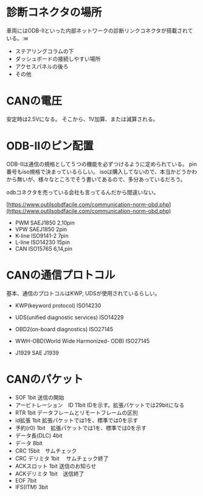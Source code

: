 # 診断コネクタの場所
車両にはODB-Ⅱといった内部ネットワークの診断リンクコネクタが搭載されている。:w
* ステアリングコラムの下
* ダッシュボードの接続しやすい場所
* アクセスパネルの後ろ
* その他

# CANの電圧
安定時は2.5Vになる。
そこから、1V加算、または減算される。




# ODB-Ⅱのピン配置
ODB-Ⅱは通信の規格として５つの機能を必ずつけるように定められている。
pin番号もiso規格で決まっているらしい。
isoは購入してないので、本当かどうかわから無いが、様々なところでそう書いてあるので、多分あっているだろう。

odbコネクタを売っている会社も言ってるんだから間違いない。

[https://www.outilsobdfacile.com/communication-norm-obd.php](https://www.outilsobdfacile.com/communication-norm-obd.php)

* PWM SAEJ1850 2,10pin
* VPW SAEJ1850 2pin
* K-line ISO9141-2 7pin
* L-line ISO14230 15pin
* CAN  ISO15765 6,14,pin


# CANの通信プロトコル
基本、通信のプロトコルはKWP, UDSが使用されているらしい。  

* KWP(keyword protocol) ISO14230

* UDS(unified diagnostic services) ISO14229

* OBD2(on-board diagnostics) ISO27145

* WWH-OBD(World Wide Harmonized- ODB) ISO27145

* J1929 SAE J1939

# CANのパケット
* SOF 1bit 送信の開始
* アービトレーション　ID 11bit IDを示す。拡張パケットでは29bitになる
* RTR 1bit データフレームとリモートフレームの区別
* id拡張 1bit 拡張パケットでは1を、標準では0を示す
* 予約(r0) 1bit　拡張パケットでは1を、標準では0を示す
* データ長(DLC) 4bit
* データ 8bit 
* CRC 15bit　サムチェック
* CRC デリミタ 1bit 　サムチェック終了
* ACKスロット 1bit 送信のお知らせ
* ACKデリミタ 1bit　送信終了
* EOF 7bit
* IFS(ITM) 3bit


